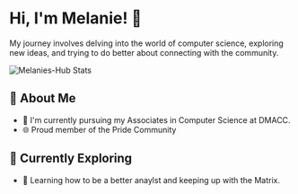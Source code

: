 # Hi, I'm Melanie! 👋

My journey involves delving into the world of computer science, exploring new ideas, and trying to do better about connecting with the community.

![Melanies-Hub Stats](https://github-readme-stats.vercel.app/api?username=<Melanies-Hub>&theme=vue-dark&show_icons=true&hide_border=true&count_private=true)

## 🚀 About Me

- 🔭 I'm currently pursuing my Associates in Computer Science at DMACC.
- 🌐 Proud member of the Pride Community

## 🌱 Currently Exploring

- 🚀 Learning how to be a better anaylst and keeping up with the Matrix. 

